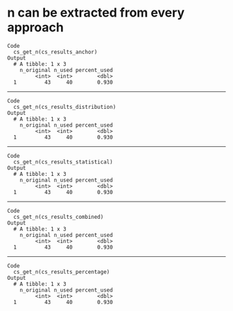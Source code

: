 # n can be extracted from every approach

    Code
      cs_get_n(cs_results_anchor)
    Output
      # A tibble: 1 x 3
        n_original n_used percent_used
             <int>  <int>        <dbl>
      1         43     40        0.930

---

    Code
      cs_get_n(cs_results_distribution)
    Output
      # A tibble: 1 x 3
        n_original n_used percent_used
             <int>  <int>        <dbl>
      1         43     40        0.930

---

    Code
      cs_get_n(cs_results_statistical)
    Output
      # A tibble: 1 x 3
        n_original n_used percent_used
             <int>  <int>        <dbl>
      1         43     40        0.930

---

    Code
      cs_get_n(cs_results_combined)
    Output
      # A tibble: 1 x 3
        n_original n_used percent_used
             <int>  <int>        <dbl>
      1         43     40        0.930

---

    Code
      cs_get_n(cs_results_percentage)
    Output
      # A tibble: 1 x 3
        n_original n_used percent_used
             <int>  <int>        <dbl>
      1         43     40        0.930


